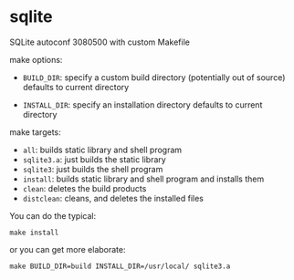 sqlite
======

SQLite autoconf 3080500 with custom Makefile

make options:

* `BUILD_DIR`: specify a custom build directory (potentially out of source)
    defaults to current directory

* `INSTALL_DIR`: specify an installation directory
    defaults to current directory

make targets:
* `all`: builds static library and shell program
* `sqlite3.a`: just builds the static library
* `sqlite3`: just builds the shell program
* `install`: builds static library and shell program and installs them
* `clean`: deletes the build products
* `distclean`: cleans, and deletes the installed files

You can do the typical:

```
make install
```

or you can get more elaborate:

```
make BUILD_DIR=build INSTALL_DIR=/usr/local/ sqlite3.a
```

